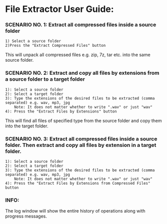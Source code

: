 # File Extractor User Guide:

### SCENARIO NO. 1: Extract all compressed files inside a source folder
    1) Select a source folder
    2)Press the "Extract Compressed Files" button
This will unpack all compressed files e.g. zip, 7z, tar etc. into the same source folder.


### SCENARIO NO. 2: Extract and copy all files by extensions from a source folder to a target folder
    1): Select a source folder
    2): Select a target folder
    3): Type the extensions of the desired files to be extracted (comma separated) e.g. wav, mp3, jpg
        Note: It does not matter whether to write ".wav" or just "wav"
    4): Press the "Extract Files by Extensions" button
This will find all files of specified type from the source folder and copy them into the target folder.


### SCENARIO NO. 3: Extract all compressed files inside a source folder. Then extract and copy all files by extension in a target folder.
    1): Select a source folder
    2): Select a target folder
    3): Type the extensions of the desired files to be extracted (comma separated) e.g. wav, mp3, jpg
        Note: It does not matter whether to write ".wav" or just "wav"
    4): Press the "Extract Files by Extensions from Compressed Files" button


### INFO:
The log window will show the entire history of operations along with progress messages.